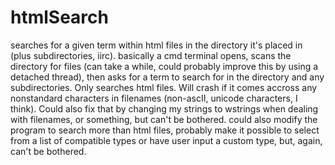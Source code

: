 # htmlSearch
searches for a given term within html files in the directory it's placed in (plus subdirectories, iirc).
basically a cmd terminal opens, scans the directory for files (can take a while, could probably improve this by using a detached thread),
then asks for a term to search for in the directory and any subdirectories.
Only searches html files. Will crash if it comes accross any nonstandard characters in filenames (non-ascII, unicode characters, I think).
Could also fix that by changing my strings to wstrings when dealing with filenames, or something, but can't be bothered.
could also modify the program to search more than html files, probably make it possible to select from a list of compatible types or have user input a custom type,
but, again, can't be bothered.
